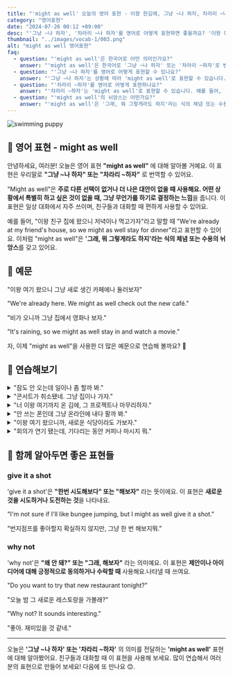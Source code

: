 ```yaml
---
title: "'might as well' 오늘의 영어 표현 - 이왕 한김에, 그냥 ~나 하자, 차라리 ~나 하자"
category: "영어표현"
date: "2024-07-26 00:12 +09:00"
desc: "'그냥 ~나 하자', '차라리 ~나 하자'를 영어로 어떻게 표현하면 좋을까요? '이왕 여기 왔으니 새로 생긴 카페나 둘러보자', '비가 오니까 그냥 집에서 영화나 보자.' 등을 영어로 표현하는 법을 배워봅시다. 다양한 예문을 통해서 연습하고 본인의 표현으로 만들어 보세요."
thumbnail: "../images/vocab-1/003.png"
alt: "might as well 영어표현"
faq:
  - question: "'might as well'은 한국어로 어떤 의미인가요?"
    answer: "'might as well'은 한국어로 '그냥 ~나 하자' 또는 '차라리 ~하자'로 번역될 수 있습니다. 다른 선택이 없거나 더 나은 대안이 없을 때 사용하는 표현입니다. 예를 들어, '이왕 여기 왔으니 그냥 새로 생긴 카페에나 둘러보자'는 'We're already here. We might as well check out the new café.'로 말할 수 있습니다."
  - question: "'그냥 ~나 하자'를 영어로 어떻게 표현할 수 있나요?"
    answer: "'그냥 ~나 하자'는 상황에 따라 'might as well'로 표현할 수 있습니다. 예를 들어, '이왕 여기 왔으니 그냥 새로 생긴 카페에나 둘러보자'는 'We're already here. We might as well check out the new café.'로 말할 수 있습니다."
  - question: "'차라리 ~하자'를 영어로 어떻게 표현하나요?"
    answer: "'차라리 ~하자'는 'might as well'로 표현할 수 있습니다. 예를 들어, '비가 오니까 차라리 집에서 영화나 보자'는 'It's raining, so we might as well stay in and watch a movie.'로 표현할 수 있습니다."
  - question: "'might as well'의 뉘앙스는 어떤가요?"
    answer: "'might as well'은 '그래, 뭐 그렇게라도 하지'라는 식의 체념 또는 수용의 뉘앙스를 갖고 있습니다. 적극적인 선택이라기보다는 상황을 받아들이고 그에 맞춰 행동을 결정하는 느낌을 줍니다."
---
```


![swimming puppy](../images/vocab-1/v003-1.avif)

## 🌟 영어 표현 - might as well

안녕하세요, 여러분! 오늘은 영어 표현 **"might as well"** 에 대해 알아볼 거예요. 이 표현은 우리말로 **"그냥 ~나 하자" 또는 "차라리 ~하자"** 로 번역할 수 있어요.

"Might as well"은 **주로 다른 선택이 없거나 더 나은 대안이 없을 때 사용해요. 어떤 상황에서 특별히 하고 싶은 것이 없을 때, 그냥 무언가를 하기로 결정하는 느낌**을 줍니다. 이 표현은 일상 대화에서 자주 쓰이며, 친구들과 대화할 때 편하게 사용할 수 있어요.

예를 들어, "이왕 친구 집에 왔으니 저녁이나 먹고가자"라고 말할 때 "We're already at my friend's house, so we might as well stay for dinner"라고 표현할 수 있어요. 이처럼 "might as well"은 **'그래, 뭐 그렇게라도 하지'라는 식의 체념 또는 수용의 뉘앙스**를 갖고 있어요.

<script async src="https://pagead2.googlesyndication.com/pagead/js/adsbygoogle.js?client=ca-pub-1465612013356152"
     crossorigin="anonymous"></script>
<!-- engple-horizontal-ad -->

<ins class="adsbygoogle"
     style="display:block"
     data-ad-client="ca-pub-1465612013356152"
     data-ad-slot="2106896038"
     data-ad-format="auto"
     data-full-width-responsive="true"></ins>

<script>
     (adsbygoogle = window.adsbygoogle || []).push({});
</script>

## 📖 예문

"이왕 여기 왔으니 그냥 새로 생긴 카페에나 둘러보자"

"We're already here. We might as well check out the new café."

"비가 오니까 그냥 집에서 영화나 보자."

"It's raining, so we might as well stay in and watch a movie."

자, 이제 "might as well"을 사용한 더 많은 예문으로 연습해 볼까요? 🌟

## 💬 연습해보기

<details>
<summary>"잠도 안 오는데 일이나 좀 할까 봐."</summary>
<span>"I can't sleep. I might as well get some work done."</span>
</details>

<details>
<summary>"콘서트가 취소됐네. 그냥 집이나 가자."</summary>
<span>"The concert's canceled. We might as well go home."</span>
</details>

<details>
<summary>"너 이왕 여기까지 온 김에, 그 프로젝트나 마무리하자."</summary>
<span>"You've come this far. You might as well finish the project."</span>
</details>

<details>
<summary>"안 쓰는 폰인데 그냥 온라인에 내다 팔까 봐."</summary>
<span>"I'm not using this old phone. I might as well sell it online."</span>
</details>

<details>
<summary>"이왕 여기 왔으니까, 새로운 식당이라도 가보자."</summary>
<span>"We're already here, so we might as well check out the new restaurant."</span>
</details>

<details>
<summary>"회의가 연기 됐는데, 기다리는 동안 커피나 마시지 뭐."</summary>
<span>"The meeting's been delayed. We might as well grab a coffee while we wait.</span>
</details>

## 🤝 함께 알아두면 좋은 표현들

### give it a shot

'give it a shot'은 **"한번 시도해보다" 또는 "해보자"** 라는 뜻이에요. 이 표현은 **새로운 것을 시도하거나 도전하는 것**을 나타내요.

"I'm not sure if I'll like bungee jumping, but I might as well give it a shot."

"번지점프를 좋아할지 확실하지 않지만, 그냥 한 번 해보지뭐."

### why not

'why not'은 **"왜 안 돼?" 또는 "그래, 해보자"** 라는 의미예요. 이 표현은 **제안이나 아이디어에 대해 긍정적으로 동의하거나 수락할 때** 사용해요.나타낼 때 쓰여요.

"Do you want to try that new restaurant tonight?"

"오늘 밤 그 새로운 레스토랑을 가볼래?"

"Why not? It sounds interesting."

"좋아. 재미있을 것 같네."

---

오늘은 **'그냥 ~나 하자' 또는 '차라리 ~하자'** 의 의미를 전달하는 **'might as well'** 표현에 대해 알아봤어요. 친구들과 대화할 때 이 표현을 사용해 보세요. 많이 연습해서 여러분의 표현으로 만들어 보세요! 다음에 또 만나요 😊.

